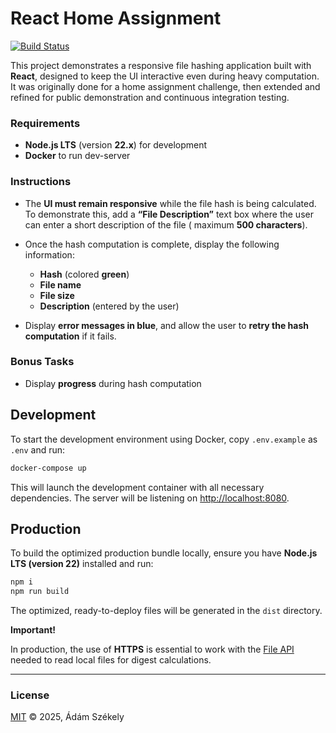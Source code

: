 React Home Assignment
=====================

[![Build Status](https://github.com/enteocode/react-home-assignment/actions/workflows/ci.yml/badge.svg?branch=master)](https://github.com/enteocode/react-home-assignment/actions/workflows/ci.yml)

This project demonstrates a responsive file hashing application built with **React**, designed to keep the UI 
interactive even during heavy computation. It was originally done for a home assignment challenge, then extended and 
refined for public demonstration and continuous integration testing.


### Requirements

- **Node.js LTS** (version **22.x**) for development
- **Docker** to run dev-server

### Instructions

- The **UI must remain responsive** while the file hash is being calculated.
  To demonstrate this, add a **“File Description”** text box where the user can enter a short description of the file (
  maximum **500 characters**).

- Once the hash computation is complete, display the following information:
    - **Hash** (colored **green**)
    - **File name**
    - **File size**
    - **Description** (entered by the user)

- Display **error messages in blue**, and allow the user to **retry the hash computation** if it fails.

### Bonus Tasks

* Display **progress** during hash computation

## Development

To start the development environment using Docker, copy `.env.example`
as `.env` and run:

```bash
docker-compose up
```

This will launch the development container with all necessary dependencies.
The server will be listening on [http://localhost:8080][D].

## Production

To build the optimized production bundle locally, ensure you have **Node.js LTS (version 22)** installed and run:

```bash
npm i
npm run build
```

The optimized, ready-to-deploy files will be generated in the `dist` directory.

**Important!**

In production, the use of **HTTPS** is essential to work with the [File API][F] needed
to read local files for digest calculations.

---

### License

[MIT][L] © 2025, Ádám Székely


[D]: http://localhost:8080
[F]: https://developer.mozilla.org/en-US/docs/Web/API/File_API
[L]: ./LICENSE
